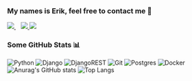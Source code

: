 ### My names is Erik, feel free to contact me 💬

<a href="https://instagram.com/defenitionofreal">
    <img src="https://img.shields.io/badge/instagram-%23E4405F.svg?&style=for-the-badge&logo=instagram&logoColor=white" />        
 </a>&nbsp;&nbsp;
 <a href='http://t.me/wemakeweb'>
<img src="https://img.shields.io/badge/Telegram-2CA5E0?style=for-the-badge&logo=telegram&logoColor=white" />  
</a>
 <a href='mailto:eaamessage@gmail.com'>
<img src="https://img.shields.io/badge/Gmail-D14836?style=for-the-badge&logo=gmail&logoColor=white" />  
</a>


### Some GitHub Stats 📊

![Python](https://img.shields.io/badge/python-3670A0?style=for-the-badge&logo=python&logoColor=ffdd54) ![Django](https://img.shields.io/badge/django-%23092E20.svg?style=for-the-badge&logo=django&logoColor=white) ![DjangoREST](https://img.shields.io/badge/DJANGO-REST-ff1709?style=for-the-badge&logo=django&logoColor=white&color=ff1709&labelColor=gray) ![Git](https://img.shields.io/badge/git-%23F05033.svg?style=for-the-badge&logo=git&logoColor=white) ![Postgres](https://img.shields.io/badge/postgres-%23316192.svg?style=for-the-badge&logo=postgresql&logoColor=white) ![Docker](https://img.shields.io/badge/docker-%230db7ed.svg?style=for-the-badge&logo=docker&logoColor=white)
![Anurag's GitHub stats](https://github-readme-stats.vercel.app/api?username=defenitionofreal&show_icons=true&theme=dark&hide=issues&layout=compact)
![Top Langs](https://github-readme-stats.vercel.app/api/top-langs/?username=defenitionofreal&layout=compact&langs_count=6&hide=roff&theme=dark)


